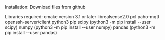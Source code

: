Installation: Download files from github

Libraries required:
	cmake version 3.1 or later
	librealsense2.0
	pcl
	paho-mqtt
	openssh-server/client
	python3
		pip
		scipy 			(python3 -m pip install --user scipy)
		numpy 			(python3 -m pip install --user numpy)
		pandas 			(python3 -m pip install --user pandas)
